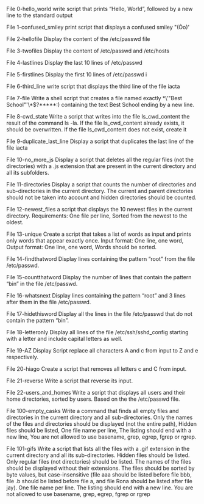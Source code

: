 File 0-hello_world write script that prints “Hello, World”, followed by a new line to the standard output

File 1-confused_smiley print script that displays a confused smiley "(Ôo)'

File 2-hellofile Display the content of the /etc/passwd file 

File 3-twofiles Display the content of /etc/passwd and /etc/hosts

File 4-lastlines Display the last 10 lines of /etc/passwd

File 5-firstlines Display the first 10 lines of /etc/passwd i

File 6-third_line write  script that displays the third line of the file iacta

File 7-file Write a shell script that creates a file named exactly \*\\'"Best School"\'\\*$\?\*\*\*\*\*:) containing the text Best School ending by a new line.

File 8-cwd_state Write a script that writes into the file ls_cwd_content the result of the command ls -la. If the file ls_cwd_content already exists, it should be overwritten. If the file ls_cwd_content does not exist, create it

File 9-duplicate_last_line Display a script that duplicates the last line of the file iacta

File 10-no_more_js Display a script that deletes all the regular files (not the directories) with a .js extension that are present in the current directory and all its subfolders.

File 11-directories Display a script that counts the number of directories and sub-directories in the current directory. The current and parent directories should not be taken into account and hidden directories should be counted. 

File 12-newest_files  a script that displays the 10 newest files in the current directory. Requirements: One file per line, Sorted from the newest to the oldest.

File 13-unique Create a script that takes a list of words as input and prints only words that appear exactly once. Input format: One line, one word, Output format: One line, one word, Words should be sorted. 

File 14-findthatword Display lines containing the pattern “root” from the file /etc/passwd.

File 15-countthatword Display the number of lines that contain the pattern “bin” in the file /etc/passwd.

File 16-whatsnext Display lines containing the pattern “root” and 3 lines after them in the file /etc/passwd.

File 17-hidethisword Display all the lines in the file /etc/passwd that do not contain the pattern “bin”.

File 18-letteronly Display all lines of the file /etc/ssh/sshd_config starting with a letter and include capital letters as well.

File 19-AZ Display Script replace all characters A and c from input to Z and e respectively.

File 20-hiago Create a script that removes all letters c and C from input.  

File 21-reverse Write a script that reverse its input.

File 22-users_and_homes Write a script that displays all users and their home directories, sorted by users. Based on the the /etc/passwd file.

File 100-empty_casks Write a command that finds all empty files and directories in the current directory and all sub-directories. Only the names of the files and directories should be displayed (not the entire path), Hidden files should be listed, One file name per line, The listing should end with a new line, You are not allowed to use basename, grep, egrep, fgrep or rgrep.

File 101-gifs Write a script that lists all the files with a .gif extension in the current directory and all its sub-directories. Hidden files should be listed. Only regular files (not directories) should be listed. The names of the files should be displayed without their extensions. The files should be sorted by byte values, but case-insensitive (file aaa should be listed before file bbb, file .b should be listed before file a, and file Rona should be listed after file jay). One file name per line. The listing should end with a new line. You are not allowed to use basename, grep, egrep, fgrep or rgrep      
